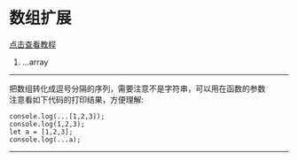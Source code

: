 # 数组扩展
[点击查看教程](http://es6.ruanyifeng.com/#docs/array)  
1. ...array
***
把数组转化成逗号分隔的序列，需要注意不是字符串，可以用在函数的参数  
注意看如下代码的打印结果，方便理解:
```
console.log(...[1,2,3]);
console.log(1,2,3);
let a = [1,2,3];
console.log(...a);
```
***